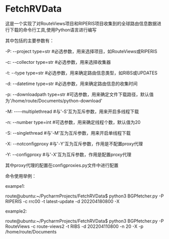 # FetchRVData

  这是一个实现了对RouteViews项目和RIPERIS项目收集到的全球路由信息数据进行下载的命令行工具,使用Python语言进行编写
  
  其中包括的主要参数有：
  
  -P: --project             type=str      #必选参数，用来选择项目，如RouteViews或RIPERIS
  
  -c: --collector           type=str      #必选参数，用来选择收集器
  
  -t: --type                type=str      #必选参数，用来确定路由信息类型，如RIBS或UPDATES
  
  -d: --datetime            type=str      #必选参数，用来确定路由信息的收集时间
  
  -p: --downloadpath        type=str      #可选参数，用来确定文件下载路径，默认值为'/home/route/Documents/python-download'
  
  -M: ----multiplethread                  #与'-S'互为互斥参数，用来开启多线程下载
  
  -n: --number              type=int      #可选参数，用来确定线程个数，默认值为20
  
  -S: --singlethread                      #与'-M'互为互斥参数，用来开启单线程下载
  
  -X: --notconfigproxy                    #与'-Y'互为互斥参数，作用是不配置proxy代理
  
  -Y: --configproxy                       #与'-X'互为互斥参数，作用是配置proxy代理
  
  
  其中proxy代理的配置在configproxies.py文件中进行配置
  
  命令使用举例：
  
  exampe1:
  
  route@ubuntu:~/PycharmProjects/FetchRVData$ python3 BGPfetcher.py -P RIPERIS -c rrc00 -t latest-update -d 202204180800 -X
  
  example2:
  
  route@ubuntu:~/PycharmProjects/FetchRVData$ python3 BGPfetcher.py -P RouteViews -c route-views2 -t RIBS -d 202204110800 -n 20 -X -p /home/route/Documents

